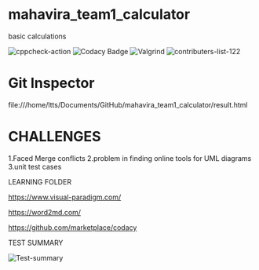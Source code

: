 # mahavira_team1_calculator
 basic calculations

![cppcheck-action](https://github.com/99003578/mahavira_team1_calculator/workflows/cppcheck-action/badge.svg)
![Codacy Badge](https://app.codacy.com/project/badge/Grade/d9c4ee64fd8342c5aef9721bb0a83b23)
![Valgrind](https://github.com/99003578/mahavira_team1_calculator/workflows/Valgrind/badge.svg)
![contributers-list-122](https://user-images.githubusercontent.com/78539923/107116765-73fb4a00-689b-11eb-99b8-fc5759e86cb2.jpg)

# Git Inspector
 file:///home/ltts/Documents/GitHub/mahavira_team1_calculator/result.html

# CHALLENGES

 1.Faced Merge conflicts 
 2.problem in finding online tools for UML diagrams
 3.unit test cases
 
 LEARNING FOLDER
 
 https://www.visual-paradigm.com/
 
 https://word2md.com/
 
 https://github.com/marketplace/codacy
 
 TEST SUMMARY
 
 ![Test-summary](https://user-images.githubusercontent.com/78539650/107116943-cd17ad80-689c-11eb-8c39-13bab447b83a.jpg)
 


 
